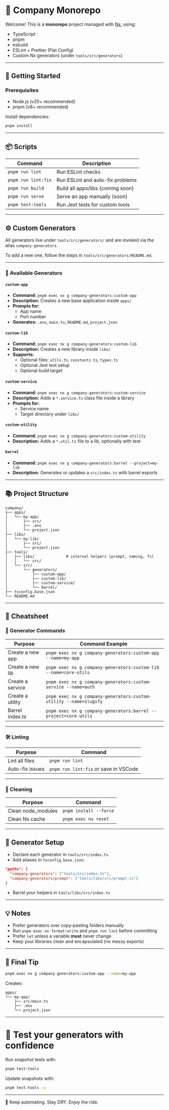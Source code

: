 # 🏢 Company Monorepo

Welcome! This is a **monorepo** project managed with [Nx](https://nx.dev/), using:

- TypeScript
- pnpm
- esbuild
- ESLint + Prettier (Flat Config)
- Custom Nx generators (under `tools/src/generators`)

---

## 🚀 Getting Started

### Prerequisites
- Node.js (v20+ recommended)
- pnpm (v8+ recommended)

Install dependencies:
```bash
pnpm install
```

---

## 📦 Scripts

| Command              | Description                        |
|---------------------|------------------------------------|
| `pnpm run lint`     | Run ESLint checks                  |
| `pnpm run lint:fix` | Run ESLint and auto-fix problems   |
| `pnpm run build`    | Build all apps/libs (coming soon)  |
| `pnpm run serve`    | Serve an app manually (soon)       |
| `pnpm test:tools`   | Run Jest tests for custom tools    |

---

## ⚙️ Custom Generators

All generators live under `tools/src/generators/` and are invoked via the alias `company-generators`.

To add a new one, follow the steps in `tools/src/generators/README.md`.

---

### 🧪 Available Generators

#### `custom-app`
- **Command:** `pnpm exec nx g company-generators:custom-app`
- **Description:** Creates a new base application inside `apps/`
- **Prompts for:**
  - App name
  - Port number
- **Generates:** `.env`, `main.ts`, `README.md`, `project.json`

#### `custom-lib`
- **Command:** `pnpm exec nx g company-generators:custom-lib`
- **Description:** Creates a new library inside `libs/`
- **Supports:**
  - Optional files: `utils.ts`, `constants.ts`, `types.ts`
  - Optional Jest test setup
  - Optional build target

#### `custom-service`
- **Command:** `pnpm exec nx g company-generators:custom-service`
- **Description:** Adds a `*.service.ts` class file inside a library
- **Prompts for:**
  - Service name
  - Target directory under `libs/`

#### `custom-utility`
- **Command:** `pnpm exec nx g company-generators:custom-utility`
- **Description:** Adds a `*.util.ts` file to a lib, optionally with test

#### `barrel`
- **Command:** `pnpm exec nx g company-generators:barrel --project=my-lib`
- **Description:** Generates or updates a `src/index.ts` with barrel exports

---

## 📚 Project Structure

```plaintext
company/
├── apps/
│   └── my-app/
│       ├── src/
│       ├── .env
│       └── project.json
├── libs/
│   └── my-lib/
│       ├── src/
│       └── project.json
├── tools/
│   ├── libs/              # internal helpers (prompt, naming, fs)
│   │   └── src/
│   └── src/
│       └── generators/
│           ├── custom-app/
│           ├── custom-lib/
│           ├── custom-service/
│           └── barrel/
├── tsconfig.base.json
└── README.md
```

---

## 📖 Cheatsheet

### 🚀 Generator Commands

| Purpose             | Command Example                                                      |
|---------------------|----------------------------------------------------------------------|
| Create a new app    | `pnpm exec nx g company-generators:custom-app --name=my-app`         |
| Create a new lib    | `pnpm exec nx g company-generators:custom-lib --name=core-utils`     |
| Create a service    | `pnpm exec nx g company-generators:custom-service --name=auth`       |
| Create a utility    | `pnpm exec nx g company-generators:custom-utility --name=slugify`    |
| Barrel index.ts     | `pnpm exec nx g company-generators:barrel --project=core-utils`      |

---

### 🛠️ Linting

| Purpose              | Command                          |
|----------------------|----------------------------------|
| Lint all files       | `pnpm run lint`                  |
| Auto-fix issues      | `pnpm run lint:fix` or save in VSCode |

---

### 🧹 Cleaning

| Purpose               | Command                         |
|-----------------------|---------------------------------|
| Clean node_modules    | `pnpm install --force`          |
| Clean Nx cache        | `pnpm exec nx reset`            |

---

## 🔧 Generator Setup

- Declare each generator in `tools/src/index.ts`
- Add aliases in `tsconfig.base.json`:
```json
"paths": {
  "company-generators": ["tools/src/index.ts"],
  "company-generators/prompt": ["tools/libs/src/prompt.ts"]
}
```
- Barrel your helpers in `tools/libs/src/index.ts`

---

## 💡 Notes
- Prefer generators over copy-pasting folders manually
- Run `pnpm exec nx format:write` and `pnpm run lint` before committing
- Prefer `let` unless a variable **must** never change
- Keep your libraries clean and encapsulated (no messy exports)

---

## 🐸 Final Tip
```bash
pnpm exec nx g company-generators:custom-app --name=my-app
```
Creates:
```
apps/
└── my-app/
    ├── src/main.ts
    ├── .env
    └── project.json
```

---

# 🧪 Test your generators with confidence
Run snapshot tests with:
```bash
pnpm test:tools
```
Update snapshots with:
```bash
pnpm test:tools -u
```

---

🚀 Keep automating. Stay DRY. Enjoy the ride.
